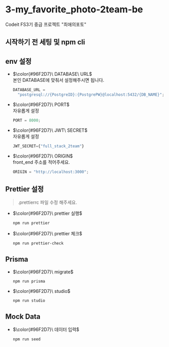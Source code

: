 # 3-my_favorite_photo-2team-be

Codeit FS3기 중급 프로젝트 "최애의포토"

## 시작하기 전 세팅 및 npm cli

  ## env 설정

  - $\color{#96F2D7}\ DATABASE\ URL$ <br />
    본인 DATABASE에 맞춰서 설정해주시면 됩니다. <br />

    ```javascript
    DATABASE_URL =
      "postgresql://{PostgreID}:{PostgrePW}@localhost:5432/{DB_NAME}";
    ```

  - $\color{#96F2D7}\ PORT$ <br />
    자유롭게 설정 <br />

    ```javascript
    PORT = 8000;
    ```

  - $\color{#96F2D7}\ JWT\ SECRET$ <br />
    자유롭게 설정 <br />

    ```javascript
    JWT_SECRET={"full_stack_2team"}
    ```

  - $\color{#96F2D7}\ ORIGIN$ <br />
    front_end 주소를 적어주세요. <br />

    ```javascript
    ORIGIN = "http://localhost:3000";
    ```

  ## Prettier 설정

  > .prettierrc 파일 수정 해주세요.

  - $\color{#96F2D7}\ prettier 실행$ <br />

    ```bash
    npm run prettier
    ```

  - $\color{#96F2D7}\ prettier 체크$ <br />

    ```bash
    npm run prettier-check
    ```

  ## Prisma

  - $\color{#96F2D7}\ migrate$ <br />

    ```bash
    npm run prisma
    ```

  - $\color{#96F2D7}\ studio$ <br />
    ```bash
    npm run studio
    ```

  ## Mock Data

  - $\color{#96F2D7}\ 데이터 입력$ <br />
    ```bash
    npm run seed
    ```
